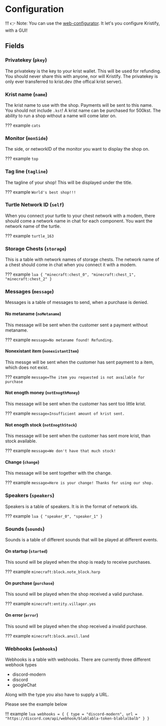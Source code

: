 # Configuration

!!! 👉 Note: 
    You can use the [web-configurator](https://kristify.madefor.cc/configurator).
    It let's you configure Kristify, with a GUI!

## Fields

### Privatekey (`pkey`)

The privatekey is the key to your krist wallet. This will be used for refunding.
You should never share this with anyone, nor will Kristify.
The privatekey is only ever transferred to krist.dev (the offical krist server).

### Krist name (`name`)

The krist name to use with the shop. Payments will be sent to this name.
You should not include `.kst`! A krist name can be purchased for 500kst.
The ability to run a shop without a name will come later on.

??? example
    `cats`

### Monitor (`monSide`)

The side, or networkID of the monitor you want to display the shop on.

??? example
    `top`

### Tag line (`tagline`)

The tagline of your shop! This will be displayed under the title.

??? example
    `World's best shop!!!`

### Turtle Network ID (`self`)

When you connect your turtle to your chest network with a modem, there should come a network name in chat for each component.
You want the network name of the turtle.

??? example
    `turtle_163`

### Storage Chests (`storage`)

This is a table with network names of storage chests.
The network name of a chest should come in chat when you connect it with a modem.

??? example
    ```lua
    {
      "minecraft:chest_0",
      "minecraft:chest_1",
      "minecraft:chest_2"
    }
    ```

### Messages (`message`)

Messages is a table of messages to send, when a purchase is denied.

#### No metaname (`noMetaname`)

This message will be sent when the customer sent a payment without metaname.

??? example
    `message=No metaname found! Refunding.`

#### Nonexistant item (`nonexistantItem`)

This messge will be sent when the customer has sent payment to a item, which does not exist.

??? example
    `message=The item you requested is not available for purchase`

#### Not enogth money (`notEnogthMoney`)

This message will be sent when the customer has sent too little krist.

??? example
    `message=Insufficient amount of krist sent.`

#### Not enogth stock (`notEnogthStock`)

This message will be sent when the customer has sent more krist, than stock available.

??? example
    `message=We don't have that much stock!`

#### Change (`change`)

This message will be sent together with the change.

??? example
    `message=Here is your change! Thanks for using our shop.`

### Speakers (`speakers`)

Speakers is a table of speakers. It is in the format of network ids.

??? example
    ```lua
    {
        "speaker_0",
        "speaker_1"
    }
    ```

### Sounds (`sounds`)

Sounds is a table of different sounds that will be played at different events.

#### On startup (`started`)

This sound will be played when the shop is ready to receive purchases.

??? example
    `minecraft:block.note_block.harp`

#### On purchase (`purchase`)

This sound will be played when the shop received a valid purchase.

??? example
    `minecraft:entity.villager.yes`

#### On error (`error`)

This sound will be played when the shop received a invalid purchase.

??? example
    `minecraft:block.anvil.land`

### Webhooks (`webhooks`)

Webhooks is a table with webhooks.
There are currently three different webhook types

* discord-modern
* discord
* googleChat

Along with the type you also have to supply a URL.

Please see the example below

!!! example
    ```lua
    webhooks = {
      {
        type = "discord-modern",
        url = "https://discord.com/api/webhook/blablabla-token-blablalbalb"
      }
    }
    ```
